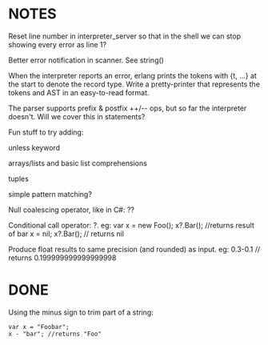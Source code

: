 NOTES
=====

Reset line number in interpreter_server so that in the shell we can stop showing every error as line 1?

Better error notification in scanner. See string()

When the interpreter reports an error, erlang prints the tokens with {t, ...} at the start to denote the record type.
Write a pretty-printer that represents the tokens and AST in an easy-to-read format.


The parser supports prefix & postfix ++/-- ops, but so far the interpreter doesn't. Will we cover this in statements?


Fun stuff to try adding:

unless keyword

arrays/lists and basic list comprehensions

tuples

simple pattern matching?

Null coalescing operator, like in C#: ??

Conditional call operator: ?.
    eg:
        var x = new Foo();
        x?.Bar(); //returns result of bar
        x = nil;
        x?.Bar(); // returns nil



Produce float results to same precision (and rounded) as input.
    eg:
    0.3-0.1 // returns 0.199999999999999998








DONE
====

Using the minus sign to trim part of a string:

    var x = "Foobar";
    x - "bar"; //returns "Foo"